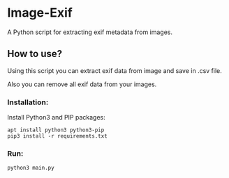 # Image-Exif
A Python script for extracting exif metadata from images.

## How to use?

Using this script you can extract exif data from image and save in .csv file.

Also you can remove all exif data from your images.

### Installation:
Install Python3 and PIP packages:
```shell
apt install python3 python3-pip
pip3 install -r requirements.txt
```

### Run:
```shell
python3 main.py
```

